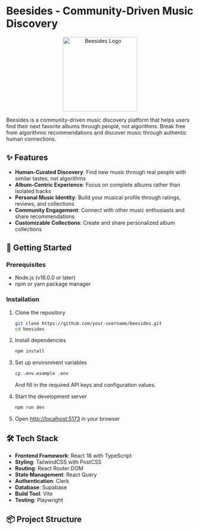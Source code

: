 # Beesides - Community-Driven Music Discovery

<p align="center">
  <img src="public/logo.png" alt="Beesides Logo" width="200" height="auto" />
</p>

Beesides is a community-driven music discovery platform that helps users find their next favorite albums through people, not algorithms. Break free from algorithmic recommendations and discover music through authentic human connections.

## ✨ Features

- **Human-Curated Discovery**: Find new music through real people with similar tastes, not algorithms
- **Album-Centric Experience**: Focus on complete albums rather than isolated tracks
- **Personal Music Identity**: Build your musical profile through ratings, reviews, and collections
- **Community Engagement**: Connect with other music enthusiasts and share recommendations
- **Customizable Collections**: Create and share personalized album collections

## 🚀 Getting Started

### Prerequisites

- Node.js (v16.0.0 or later)
- npm or yarn package manager

### Installation

1. Clone the repository
   ```bash
   git clone https://github.com/your-username/beesides.git
   cd beesides
   ```

2. Install dependencies
   ```bash
   npm install
   ```

3. Set up environment variables
   ```bash
   cp .env.example .env
   ```
   And fill in the required API keys and configuration values.

4. Start the development server
   ```bash
   npm run dev
   ```

5. Open [http://localhost:5173](http://localhost:5173) in your browser

## 🛠️ Tech Stack

- **Frontend Framework**: React 18 with TypeScript
- **Styling**: TailwindCSS with PostCSS
- **Routing**: React Router DOM
- **State Management**: React Query
- **Authentication**: Clerk
- **Database**: Supabase
- **Build Tool**: Vite
- **Testing**: Playwright

## 📦 Project Structure
